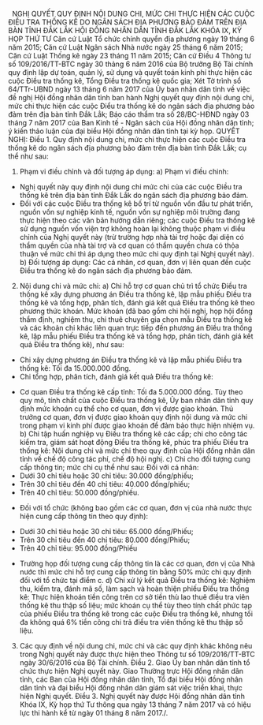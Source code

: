 <jsontable name="bang_0"> </jsontable>
 
NGHỊ QUYẾT
QUY
ĐỊNH NỘI DUNG CHI, MỨC CHI THỰC HIỆN CÁC CUỘC ĐIỀU TRA THỐNG KÊ DO NGÂN SÁCH
ĐỊA PHƯƠNG BẢO ĐẢM TRÊN ĐỊA BÀN TỈNH ĐẮK LẮK
HỘI ĐỒNG NHÂN DÂN TỈNH ĐẮK LẮK
KHÓA IX, KỲ HỌP THỨ TƯ
Căn cứ Luật Tổ chức chính quyển
địa phương ngày 19 tháng 6 năm 2015;
Căn cứ Luật Ngân sách Nhà nước
ngày 25 tháng 6 năm 2015;
Căn cứ Luật Thống kê ngày 23
tháng 11 năm 2015;
Căn cứ Điều 4 Thông tư số 109/2016/TT-BTC
ngày 30 thảng 6 năm 2016 của Bộ trưởng Bộ Tài chính quy định lập dự toán, quản
lý, sử dụng và quyết toán kinh phí thực hiện các cuộc Điều tra thống kê, Tổng
Điều tra thống kê quốc gia;
Xét Tờ trình sổ 64/TTr-UBND
ngày 13 tháng 6 năm 2017 của Ủy ban nhân dân tỉnh về việc đề nghị Hội đồng nhân
dân tỉnh ban hành Nghị quyết quy định nội dung chi, mức chi thực hiện các cuộc
Điểu tra thống kê do ngân sách địa phương bảo đảm trên địa bàn tỉnh Đắk Lẳk;
Báo cáo thẩm tra số 28/BC-HĐND ngày 03 tháng 7 năm 2017 của Ban Kinh tế - Ngân
sách của Hội đồng nhân dân tỉnh; ý kiến thảo luận của đại biểu Hội đồng nhân
dân tỉnh tại kỳ họp.
QUYẾT NGHỊ:
Điều 1. Quy định nội dung chi, mức chi thực hiện các cuộc Điều tra thống kê do
ngân sách địa phương bảo đảm trên địa bàn tỉnh Đắk Lắk; cụ thể như sau:
1. Phạm vi điều chỉnh và đối tượng
áp dụng:
a) Phạm vi điều chinh:
- Nghị quyết này quy định nội dung
chi mức chi của các cuộc Điều tra thống kê trên địa bàn
tỉnh Đắk Lắk do ngân sách địa phương
bảo đảm.
- Đối với các cuộc Điều tra thống
kê bố trí từ nguồn vốn đầu tư phát triển, nguồn vốn sự nghiệp kinh tế, nguồn vốn sự nghiệp môi trường đang thực hiện theo các văn bản hướng dẫn riêng;
các cuộc Điều tra thống kê sử dụng nguồn vốn viện trợ không hoàn lại không
thuộc phạm vi điều chỉnh của Nghị quyết này (trừ trường hợp nhà tài trợ hoặc
đại diện có thẩm quyền của nhà tài trợ và cơ quan có thẩm
quyền chưa có thỏa thuận về mức chi thì áp dụng theo mức chi quy định tại Nghị
quyết này).
b) Đối tượng áp dụng: Các cá nhân,
cơ quan, đơn vị liên quan đến cuộc Điều tra thống kê do ngân sách địa phương bảo đảm.
2. Nội dung chi và mức chi:
a) Chi hỗ trợ cơ quan chủ trì tổ
chức Điều tra thống kê xây dựng phương án Điều tra thống
kê, lập mẫu phiếu Điều tra thống kê và tổng hợp, phân
tích, đánh giá kết quả Điều tra thống kê theo phương thức khoán. Mức khoán (đã
bao gồm chi hội nghị, họp hội đồng thẩm định, nghiệm thu, chi thuê chuyên gia
chọn mẫu Điều tra thống kê và các khoản chi khác liên quan trực tiếp đến phương
án Điều tra thống kê, lập mẫu phiếu Điều tra thống kê và tổng hợp, phân tích,
đánh giá kết quả Điều tra thống kê), như sau:
- Chi xây dựng phương án Điều tra
thống kê và lập mẫu phiếu Điều tra thống kê: Tối đa 15.000.000 đồng.
- Chi tổng hợp, phân tích, đánh
giá kết quả Điều tra thống kê:
+ Cơ quan Điều tra thống kê cấp tỉnh: Tối đa 5.000.000 đồng.
Tùy theo quy mô, tính chất của
cuộc Điều tra thống kê, Ủy ban nhân dân tỉnh quy định mức
khoán cụ thể cho cơ quan, đơn vị được giao khoán. Thủ trưởng cơ quan, đơn vị được
giao khoán quy định nội dung và mức chi trong phạm vi kinh phí được giao khoán
để đảm bảo thực hiện nhiệm vụ.
b) Chi tập huấn nghiệp vụ Điều tra
thống kê các cấp; chi cho công tác kiểm tra, giám sát hoạt động Điều tra thống
kê, phúc tra phiếu Điều tra thống kê: Nội dung chi và mức chi theo quy định của
Hội đồng nhân dân tỉnh về chế độ công tác phí, chế độ hội nghị.
c) Chi cho đối tượng cung cấp
thông tin; mức chi cụ thể như sau:
Đối với cá nhân:
+ Dưới 30 chỉ tiêu hoặc 30 chỉ tiêu: 30.000 đồng/phiếu;
+ Trên 30 chỉ tiêu đến 40 chỉ
tiêu: 40.000 đồng/phiếu;
+ Trên 40 chỉ tiêu: 50.000
đồng/phiếu.
- Đối với tổ chức (không bao gồm
các cơ quan, đơn vị của nhà nước thực hiện cung cấp thông tin theo quy định):
+ Dưới 30 chỉ tiêu hoặc 30 chỉ
tiêu: 65.000 đồng/Phiếu;
+ Trên 30 chỉ tiêu đến 40 chỉ
tiêu: 80.000 đồng/Phiếu;
+ Trên 40 chỉ tiêu: 95.000
đồng/Phiếu
- Trường họp đối tượng cung cấp
thông tin là các cơ quan, đơn vị của Nhà nước thì mức chi hỗ trợ cung cấp thông
tin bằng 50% mức chi quy định đối với tổ chức tại điểm c.
d) Chi xử lý kết quả Điều tra
thống kê:
Nghiệm thu, kiểm tra, đánh mã số,
làm sạch và hoàn thiện phiếu Điều tra thống kê: Thực hiện khoán tiền công trên
cơ sở tiền thù lao thuê điều tra viên thống kê thu thập số liệu; mức khoán cụ
thể tùy theo tính chất phức tạp của phiếu Điều tra thống kê trong các cuộc Điều
tra thống kê, nhưng tối đa không quá 6% tiền công chi trả điều tra viên thống
kê thu thập số liệu.
3. Các quy định về nội dung chi,
mức chi và các quy định khác không nêu trong Nghị quyết này được thực hiện theo
Thông tư số 109/2016/TT-BTC ngày 30/6/2016 của Bộ Tài chính.
Điều 2. Giao Ủy ban nhân dân tỉnh tổ chức thực hiện Nghị
quyết này.
Giao Thường trực Hội đồng nhân dân
tỉnh, các Ban của Hội đồng nhân dân tỉnh, Tổ đại biểu Hội đồng nhân dân tỉnh và
đại biểu Hội đồng nhân dân giám sát việc triển khai, thực hiện
Nghị quyết.
Điều 3. Nghị quyết này được Hội đồng nhân
dân tỉnh Khóa IX, Kỳ họp thứ Tư thông qua ngày 13 tháng 7 năm 2017 và có hiệu
lực thi hành kể từ ngày 01 tháng 8 năm 2017./.
 
<jsontable name="bang_1"> </jsontable>